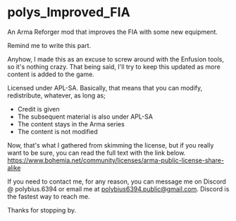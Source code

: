 # polys_Improved_FIA
An Arma Reforger mod that improves the FIA with some new equipment.

Remind me to write this part.

Anyhow, I made this as an excuse to screw around with the Enfusion tools, so it's nothing crazy.
 That being said, I'll try to keep this updated as more content is added to the game.


Licensed under APL-SA.
 Basically, that means that you can modify, redistribute, whatever, as long as;
- Credit is given
- The subsequent material is also under APL-SA
- The content stays in the Arma series
- The content is not modified

Now, that's what I gathered from skimming the license, but if you really want to be sure, you can read the full text with the link below.
https://www.bohemia.net/community/licenses/arma-public-license-share-alike

If you need to contact me, for any reason, you can message me on Discord @ polybius.6394 or email me at polybius6394.public@gmail.com. Discord is the fastest way to reach me.

Thanks for stopping by.
